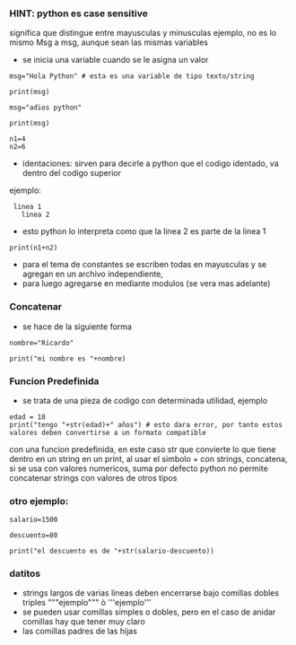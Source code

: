 ### HINT: python es case sensitive
significa que distingue entre mayusculas y minusculas
ejemplo, no es lo mismo Msg a msg, aunque sean las mismas variables

- se inicia una variable cuando se le asigna un valor

```
msg="Hola Python" # esta es una variable de tipo texto/string

print(msg)

msg="adios python"

print(msg)

n1=4
n2=6
```

- identaciones: sirven para decirle a python que el codigo identado, va dentro del codigo superior

ejemplo:

```
 linea 1
   linea 2
```

- esto python lo interpreta como que la linea 2 es parte de la linea 1

```
print(n1+n2)
```

- para el tema de constantes se escriben todas en mayusculas y se agregan en un archivo independiente, 
- para luego agregarse en mediante modulos (se vera mas adelante)

### Concatenar

- se hace de la siguiente forma

```
nombre="Ricardo"

print("mi nombre es "+nombre)
```

### Funcion Predefinida

- se trata de una pieza de codigo con determinada utilidad, ejemplo

```
edad = 18
print("tengo "+str(edad)+" años") # esto dara error, por tanto estos valores deben convertirse a un formato compatible
```

con una funcion predefinida, en este caso str que convierte lo que tiene dentro en un string
en un print, al usar el simbolo + con strings, concatena, si se usa con valores numericos, suma
por defecto python no permite concatenar strings con valores de otros tipos

### otro ejemplo:

```
salario=1500

descuento=80

print("el descuento es de "+str(salario-descuento))
```

### datitos

- strings largos de varias lineas deben encerrarse bajo comillas dobles triples """ejemplo""" ò '''ejemplo'''
- se pueden usar comillas simples o dobles, pero en el caso de anidar comillas hay que tener muy claro
- las comillas padres de las hijas
